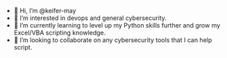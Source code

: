 - 👋 Hi, I’m @keifer-may
- 👀 I’m interested in devops and general cybersecurity.
- 🌱 I’m currently learning to level up my Python skills further and grow my Excel/VBA scripting knowledge.
- 💞️ I’m looking to collaborate on any cybersecurity tools that I can help script.


